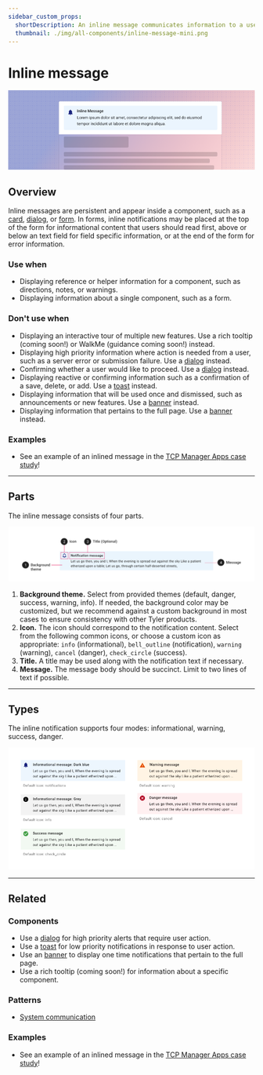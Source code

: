 ```yaml
---
sidebar_custom_props:
  shortDescription: An inline message communicates information to a user inside of another component, such as a form.
  thumbnail: ./img/all-components/inline-message-mini.png
---
```


# Inline message

<ComponentVisual storybookUrl="https://forge.tylerdev.io/main/?path=/docs/components-inline-message--docs">

![](./images/inline-message.png)

</ComponentVisual>

## Overview

Inline messages are persistent and appear inside a component, such as a [card](/components/cards/card), [dialog](/components/notifications-and-messages/dialog), or [form](/components/cards/card). In forms, inline notifications may be placed at the top of the form for informational content that users should read first, above or below an text field for field specific information, or at the end of the form for error information. 

### Use when 

- Displaying reference or helper information for a component, such as directions, notes, or warnings.
- Displaying information about a single component, such as a form.

### Don't use when

- Displaying an interactive tour of multiple new features. Use a rich tooltip (coming soon!) or WalkMe (guidance coming soon!) instead.
- Displaying high priority information where action is needed from a user, such as a server error or submission failure. Use a [dialog](/components/notifications-and-messages/dialog) instead. 
- Confirming whether a user would like to proceed. Use a [dialog](/components/notifications-and-messages/dialog) instead. 
- Displaying reactive or confirming information such as a confirmation of a save, delete, or add. Use a [toast](/components/notifications-and-messages/toast) instead. 
- Displaying information that will be used once and dismissed, such as announcements or new features. Use a [banner](/components/notifications-and-messages/banner) instead.
- Displaying information that pertains to the full page. Use a [banner](/components/notifications-and-messages/banner) instead.

### Examples

- See an example of an inlined message in the [TCP Manager Apps case study](/get-started/other/case-studies/manager-apps)!

---

## Parts 

The inline message consists of four parts. 

<ImageBlock>

![Anatomy of the inline message. ](./images/inline-notification-anatomy.png)

</ImageBlock>

1. **Background theme.** Select from provided themes (default, danger, success, warning, info). If needed, the background color may be customized, but we recommend against a custom background in most cases to ensure consistency with other Tyler products. 
2. **Icon.** The icon should correspond to the notification content. Select from the following common icons, or choose a custom icon as appropriate: `info` (informational), `bell_outline` (notification), `warning` (warning), `cancel` (danger), `check_circle` (success).
3. **Title.** A title may be used along with the notification text if necessary. 
4. **Message.** The message body should be succinct. Limit to two lines of text if possible.

---

## Types 

The inline notification supports four modes: informational, warning, success, danger. 

<ImageBlock>

![Anatomy of the inline message. ](./images/inline-message-types.png)

</ImageBlock>

---

## Related 

### Components

- Use a [dialog](/components/notifications-and-messages/dialog) for high priority alerts that require user action.
- Use a [toast](/components/notifications-and-messages/toast) for low priority notifications in response to user action.
- Use an [banner](/components/notifications-and-messages/banner) to display one time notifications that pertain to the full page.
- Use a rich tooltip (coming soon!) for information about a specific component.

### Patterns

- [System communication](/patterns/other/system-communication)

### Examples 
- See an example of an inlined message in the [TCP Manager Apps case study](/get-started/other/case-studies/manager-apps)!
